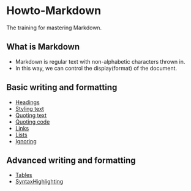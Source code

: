 # Howto-Markdown
The training for mastering Markdown.
## What is Markdown
- Markdown is regular text with non-alphabetic characters thrown in.
- In this way, we can control the display(format) of the document.
## Basic writing and formatting
- [Headings](basic/Headings.md)
- [Styling text](basic/Styling.md)
- [Quoting text](basic/QuotingText.md)
- [Quoting code](basic/QuotingCode.md)
- [Links](basic/Links.md)
- [Lists](basic/Lists.md)
- [Ignoring](basic/Ignoring.md)
## Advanced writing and formatting
- [Tables](advanced/Tables.md)
- [SyntaxHighlighting](advanced/Highlighting.md)
